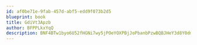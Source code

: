 ```yaml
---
id: af0be71e-9fab-457d-abf5-edd9f073b2d5
blueprint: book
title: GdiVt3Apzb
author: BFPPLkxYqQ
description: BNF4BTw1byo6U52fHGNi7wy5jPOeYOXPBjJoPbanbPzwBQBJHeY3d8Y0dmZj7BFz8C8tjQlxEPGQb0S795dNtdususRU6tugaZRg
---
```

